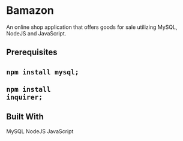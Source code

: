 # Bamazon

An online shop application that offers goods for sale utilizing MySQL, NodeJS and JavaScript.

<h2>Prerequisites<h2>

<code>npm install mysql;</code><br><br><code>npm install inquirer;</code>

<h2>Built With</h2>
MySQL
NodeJS
JavaScript


